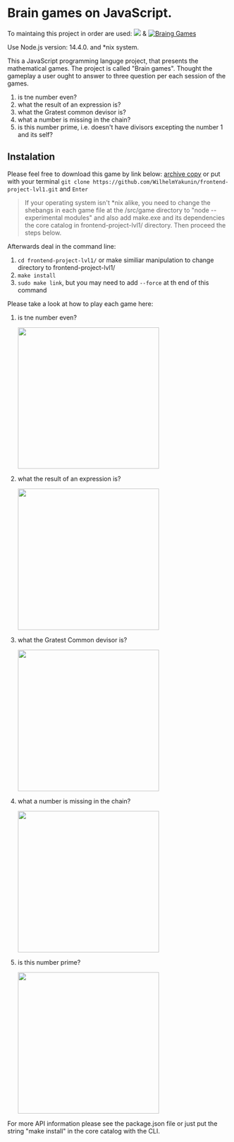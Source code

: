 <h1>Brain games on JavaScript.</h1> 

<p>To maintaing this project in order are used: 
<a href="https://codeclimate.com/github/WilhelmYakunin/frontend-project-lvl1"><img src="https://api.codeclimate.com/v1/badges/a99a88d28ad37a79dbf6/maintainability" /></a> & <a href="https://github.com/WilhelmYakunin/frontend-project-lvl1/actions"><img src="https://github.com/WilhelmYakunin/frontend-project-lvl1/workflows/brain-games%20project%20of%20lvl-1/badge.svg" alt="Braing Games" style="max-width:100%;"></a></p>

Use Node.js version: 14.4.0. and *nix system.

<p>This a JavaScript programming languge project, that presents the mathematical games.
The project is called "Brain games". 
Thought the gameplay a user ought to answer to three question per each session of the games.</p>
<ol>
  <li> is tne number even? </li>
  <li> what the result of an expression is? </li>
  <li> what the Gratest common devisor is? </li>
  <li> what a number is missing in the chain? </li>
  <li> is this number prime, i.e. doesn't have divisors excepting the number 1 and its self? </li>
 </ol>
<h2>Instalation</h2>
<p>
  Please feel free to download this game by link below:
<a href="https://github.com/WilhelmYakunin/frontend-project-lvl1/archive/master.zip">archive copy</a>
or put with your terminal <code>git clone https://github.com/WilhelmYakunin/frontend-project-lvl1.git</code> and <code>Enter</code>
 <blockquote>
   If your operating system isn't *nix alike, you need to change the shebangs in each game file at the /src/game directory to "node --experimental modules" and also add make.exe and its dependencies the core catalog in frontend-project-lvl1/ directory. Then proceed the steps below.
 </blockquote>
Afterwards deal in the command line:
<ol>
  <li><code>cd frontend-project-lvl1/</code> or make similiar manipulation to change directory to frontend-project-lvl1/</li>
  <li><code>make install</code></li>
  <li><code>sudo make link</code>, but you may need to add <code>--force</code> at th end of this command</li>
 </ol>
 </p>

<p>Please take a look at how to play each game here:
 <ol> 
   <li><p>is tne number even?</p>
      <a href="https://asciinema.org/a/338118" target="_blank"><img src="https://asciinema.org/a/338118.svg" width="320" /></a>
    </li>
   <li><p>what the result of an expression is?</p> 
      <a href="https://asciinema.org/a/f5ZWbnnS9o7aNe5xrdJLj0tSl" target="_blank"><img src="https://asciinema.org/a/338123.svg" width="320"/></a>
    </li>
   <li><p>what the Gratest Common devisor is?</p>
      <a href="https://asciinema.org/a/Ew0WMcz3yR5gxXNbgeS6vji7m" target="_blank"><img src="https://asciinema.org/a/338125.svg" width="320" /></a>
    </li>
   <li><p>what a number is missing in the chain?</p>
      <a href="https://asciinema.org/a/yutBEGdDc2Rmd3P0JcZulC3lZ" target="_blank"><img src="https://asciinema.org/a/hbdQGHmhlWbpwlzZflFYRAdwN.svg" width="320"/></a>
    </li>
   <li><p>is this number prime?</p>
      <a href="https://asciinema.org/a/P3bnh94Gsg6RQhd5O747IQ5pl" target="_blank"><img src="https://asciinema.org/a/338129.svg" width="320" /></a>
    </li>
  </ol>

For more API information please see the package.json file or just put the string "make install" in the core catalog with the CLI.</p>
